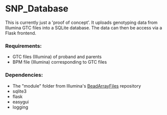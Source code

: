 # SNP_Database

This is currently just a 'proof of concept'. It uploads genotyping data from Illumina GTC files into a SQLite database. The data can then be access via a Flask frontend.

### Requirements:

- GTC files (Illumina) of proband and parents
- BPM file (Illumina) corresponding to GTC files

### Dependencies:

- The "module" folder from Illumina's [BeadArrayFiles](https://github.com/Illumina/BeadArrayFiles) repository
- sqlite3
- flask
- easygui
- logging

